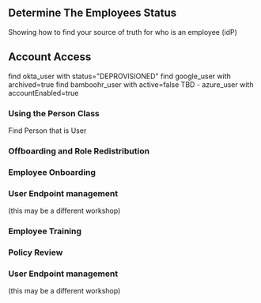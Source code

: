 
## Determine The Employees Status
Showing how to find your source of truth for who is an employee (idP)



## Account Access
find okta_user with status="DEPROVISIONED"
find google_user with archived=true
find bamboohr_user with active=false
TBD - azure_user with accountEnabled=true

### Using the Person Class
Find Person that is User
### Offboarding and Role Redistribution 

### Employee Onboarding

### User Endpoint management
(this may be a different workshop)

### Employee Training 

### Policy Review


### User Endpoint management
(this may be a different workshop)
